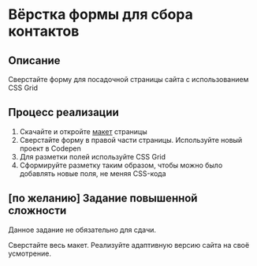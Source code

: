 ﻿# Вёрстка формы для сбора контактов

## Описание

Сверстайте форму для посадочной страницы сайта с использованием CSS Grid

## Процесс реализации

1. Скачайте и откройте [макет](../../sources/css-grid-form-source.psd) страницы
2. Сверстайте форму в правой части страницы. Используйте новый проект в Codepen
3. Для разметки полей используйте CSS Grid
4. Сформируйте разметку таким образом, чтобы можно было добавлять новые поля, не меняя CSS-кода

## [по желанию] Задание повышенной сложности

Данное задание не обязательно для сдачи.

Сверстайте весь макет. Реализуйте адаптивную версию сайта на своё усмотрение.